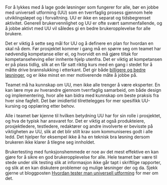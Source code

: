For å lykkes med å lage gode løsninger som fungerer for alle, bør en jobbe med universell utforming (UU) som en tverrfaglig prosess gjennom hele utviklingsløpet og i forvaltning. UU er ikke en separat og tidsbegrenset aktivitet. Generell brukervennlighet og UU er ofte svært sammenfallende, og å jobbe aktivt med UU vil således gi en bedre brukeropplevelse for alle brukere.

Det er viktig å sette seg mål for UU og å definere en plan for hvordan en skal nå dem. Før prosjektet kommer i gang må en spørre seg om teamet har nødvendig kompetanse eller ei, og hvorvidt en må gjøre tiltak for kompetanseheving eller innhente hjelp utenfra. Det er viktig at kompetansen er på plass tidlig, slik at en får satt riktig kurs med en gang i stedet for å måtte drive brannslukking i etterkant. Det gir både [billigere og bedre løsninger](https://blogg.bekk.no/universell-utforming-er-ikke-kakepynt-d95841b4ee8), og er ikke minst en mer motiverende måte å jobbe på.

Teamet må ha kunnskap om UU, men ikke alle trenger å være eksperter. En kan lære mye av hverandre gjennom tverrfaglig samarbeid, om både design og implementering, hvor alle kan bidra med kunnskap om beste praksis fra hver sine fagfelt. Det bør imidlertid tilrettelegges for mer spesifikk UU-kursing og opplæring etter behov.

Alle i teamet bør kjenne til hvilken betydning UU har for sin rolle i prosjektet, og hva de typisk har ansvaret for. Det er viktig at også produkteiere, prosjektledere, testledere, redaktører og andre involverte er bevisste på viktigheten av UU, slik at det blir stilt krav som kommuniseres godt i alle ledd. Det hjelper for eksempel ikke å ha en teknisk bra løsning dersom brukeren ikke klarer å tilegne seg innholdet.

Brukertesting med funksjonshemmede er noe av det mest effektive en kan gjøre for å sikre en god brukeropplevelse for alle. Hele teamet bør være til stede under slik testing slik at informasjon ikke går tapt i skriftlige rapporter, og slik at en kan diskutere problemer og mulige løsninger der og da. Sjekk gjerne ut bloggposten [Hvordan tester man universell utforming](https://blogg.bekk.no/hvordan-tester-man-universell-utforming-d327f71dcb82) for mer om det.
